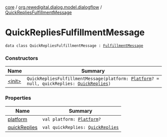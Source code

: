 [core](../../index.md) / [org.rewedigital.dialog.model.dialogflow](../index.md) / [QuickRepliesFulfillmentMessage](./index.md)

# QuickRepliesFulfillmentMessage

`data class QuickRepliesFulfillmentMessage : `[`FulfillmentMessage`](../-fulfillment-message/index.md)

### Constructors

| Name | Summary |
|---|---|
| [&lt;init&gt;](-init-.md) | `QuickRepliesFulfillmentMessage(platform: `[`Platform`](../-platform/index.md)`? = null, quickReplies: `[`QuickReplies`](../-quick-replies/index.md)`)` |

### Properties

| Name | Summary |
|---|---|
| [platform](platform.md) | `val platform: `[`Platform`](../-platform/index.md)`?` |
| [quickReplies](quick-replies.md) | `val quickReplies: `[`QuickReplies`](../-quick-replies/index.md) |
